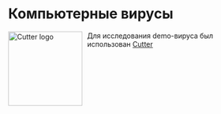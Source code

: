 # Компьютерные вирусы

<img width="150" height="150" align="right" style="float: left; margin: 0 10px 0 0;" alt="Cutter logo" src="https://raw.githubusercontent.com/rizinorg/cutter/dev/src/img/cutter.svg?sanitize=true"> Для исследования demo-вируса был использован [Cutter](https://cutter.re/)
